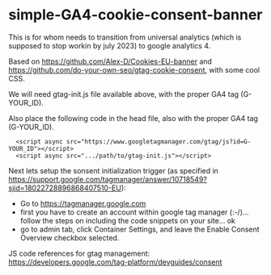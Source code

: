 # simple-GA4-cookie-consent-banner
This is for whom needs to transition from universal analytics (which is supposed to stop workin by july 2023) to google analytics 4.

Based on https://github.com/Alex-D/Cookies-EU-banner and https://github.com/do-your-own-seo/gtag-cookie-consent, with some cool CSS.

We will need gtag-init.js file available above, with the proper GA4 tag (G-YOUR_ID).

Also place the following code in the head file, also with the proper GA4 tag (G-YOUR_ID).
```
  <script async src="https://www.googletagmanager.com/gtag/js?id=G-YOUR_ID"></script>
  <script async src=".../path/to/gtag-init.js"></script>
 ```
 
 Next lets setup the sonsent initialization trigger (as specified in https://support.google.com/tagmanager/answer/10718549?sjid=18022728896868407510-EU):
 - Go to https://tagmanager.google.com
 - first you have to create an account within google tag manager (:-/)... follow the steps on including the code snippets on your site... ok
 - go to admin tab, click Container Settings, and leave the Enable Consent Overview checkbox selected.
 
 JS code references for gtag management:
 https://developers.google.com/tag-platform/devguides/consent
 
 
